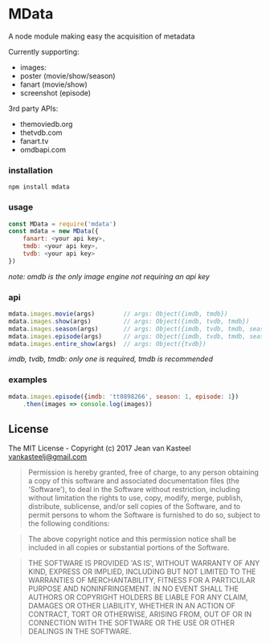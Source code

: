 # MData

A node module making easy the acquisition of metadata 

Currently supporting: 
- images:
 - poster (movie/show/season)
 - fanart (movie/show)
 - screenshot (episode)

3rd party APIs: 
- themoviedb.org
- thetvdb.com
- fanart.tv
- omdbapi.com

### installation

```
npm install mdata
```

### usage

```js
const MData = require('mdata')
const mdata = new MData({
    fanart: <your api key>,
    tmdb: <your api key>,
    tvdb: <your api key>
})
```
_note: omdb is the only image engine not requiring an api key_

### api

```js
mdata.images.movie(args)        // args: Object({imdb, tmdb})
mdata.images.show(args)         // args: Object({imdb, tvdb, tmdb})
mdata.images.season(args)       // args: Object({imdb, tvdb, tmdb, season})
mdata.images.episode(args)      // args: Object({imdb, tvdb, tmdb, season, episode})
mdata.images.entire_show(args)  // args: Object({tvdb})
```

_imdb, tvdb, tmdb: only one is required, tmdb is recommended_

### examples

```js
mdata.images.episode({imdb: 'tt0898266', season: 1, episode: 1})
    .then(images => console.log(images))
```

## License 

The MIT License - Copyright (c) 2017 Jean van Kasteel <vankasteelj@gmail.com>

>Permission is hereby granted, free of charge, to any person obtaining
a copy of this software and associated documentation files (the
'Software'), to deal in the Software without restriction, including
without limitation the rights to use, copy, modify, merge, publish,
distribute, sublicense, and/or sell copies of the Software, and to
permit persons to whom the Software is furnished to do so, subject to
the following conditions:

>The above copyright notice and this permission notice shall be
included in all copies or substantial portions of the Software.

>THE SOFTWARE IS PROVIDED 'AS IS', WITHOUT WARRANTY OF ANY KIND,
EXPRESS OR IMPLIED, INCLUDING BUT NOT LIMITED TO THE WARRANTIES OF
MERCHANTABILITY, FITNESS FOR A PARTICULAR PURPOSE AND NONINFRINGEMENT.
IN NO EVENT SHALL THE AUTHORS OR COPYRIGHT HOLDERS BE LIABLE FOR ANY
CLAIM, DAMAGES OR OTHER LIABILITY, WHETHER IN AN ACTION OF CONTRACT,
TORT OR OTHERWISE, ARISING FROM, OUT OF OR IN CONNECTION WITH THE
SOFTWARE OR THE USE OR OTHER DEALINGS IN THE SOFTWARE.